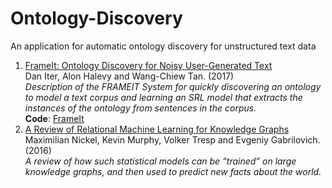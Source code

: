 # Ontology-Discovery
An application for automatic ontology discovery for unstructured text data

1. [FrameIt: Ontology Discovery for Noisy User-Generated Text](http://noisy-text.github.io/2018/pdf/W-NUT201823.pdf)
   <br/>Dan Iter, Alon Halevy and Wang-Chiew Tan. (2017)
   <br/> *Description of the FRAMEIT System for quickly discovering an ontology to model a text corpus and learning an SRL model that extracts the instances of the ontology from sentences in the corpus.*
   <br/>**Code**: [FrameIt](https://github.com/biggorilla-gh/frameit)
2. [A Review of Relational Machine Learning for Knowledge Graphs](https://arxiv.org/pdf/1503.00759.pdf)
   <br/>Maximilian Nickel, Kevin Murphy, Volker Tresp and Evgeniy Gabrilovich. (2016)
   <br/>*A review of how such statistical models can be “trained” on large knowledge graphs, and then used to predict
         new facts about the world.*
